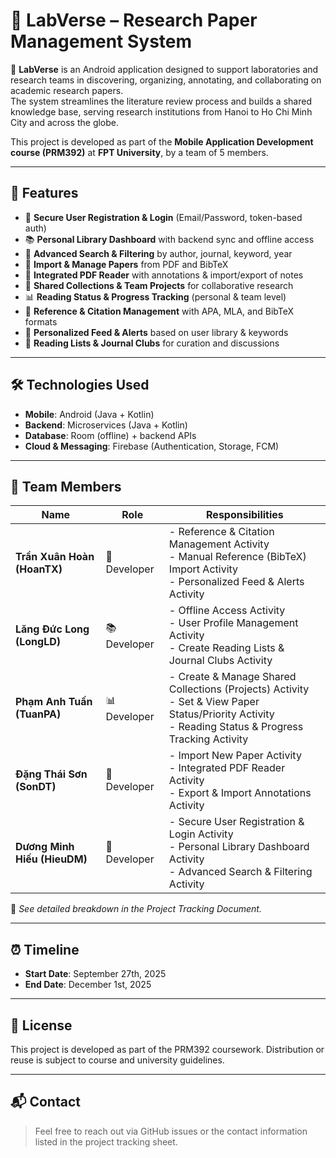 # 📖 LabVerse – Research Paper Management System

🚀 **LabVerse** is an Android application designed to support laboratories and research teams in discovering, organizing, annotating, and collaborating on academic research papers.  
The system streamlines the literature review process and builds a shared knowledge base, serving research institutions from Hanoi to Ho Chi Minh City and across the globe.

This project is developed as part of the **Mobile Application Development course (PRM392)** at **FPT University**, by a team of 5 members.

---

## 📌 Features

- 🔐 **Secure User Registration & Login** (Email/Password, token-based auth)  
- 📚 **Personal Library Dashboard** with backend sync and offline access  
- 🔎 **Advanced Search & Filtering** by author, journal, keyword, year  
- 📂 **Import & Manage Papers** from PDF and BibTeX  
- 📝 **Integrated PDF Reader** with annotations & import/export of notes  
- 👥 **Shared Collections & Team Projects** for collaborative research  
- 📊 **Reading Status & Progress Tracking** (personal & team level)  
- 🎯 **Reference & Citation Management** with APA, MLA, and BibTeX formats  
- 📰 **Personalized Feed & Alerts** based on user library & keywords  
- 📑 **Reading Lists & Journal Clubs** for curation and discussions  

---

## 🛠️ Technologies Used

- **Mobile**: Android (Java + Kotlin)  
- **Backend**: Microservices (Java + Kotlin)  
- **Database**: Room (offline) + backend APIs  
- **Cloud & Messaging**: Firebase (Authentication, Storage, FCM)  

---

## 👥 Team Members

| Name | Role | Responsibilities |
|------|------|------------------|
| **Trần Xuân Hoàn (HoanTX)** | 🧠 Developer | - Reference & Citation Management Activity<br>- Manual Reference (BibTeX) Import Activity<br>- Personalized Feed & Alerts Activity |
| **Lăng Đức Long (LongLD)** | 📚 Developer | - Offline Access Activity<br>- User Profile Management Activity<br>- Create Reading Lists & Journal Clubs Activity |
| **Phạm Anh Tuấn (TuanPA)** | 📊 Developer | - Create & Manage Shared Collections (Projects) Activity<br>- Set & View Paper Status/Priority Activity<br>- Reading Status & Progress Tracking Activity |
| **Đặng Thái Sơn (SonDT)** | 📖 Developer | - Import New Paper Activity<br>- Integrated PDF Reader Activity<br>- Export & Import Annotations Activity |
| **Dương Minh Hiếu (HieuDM)** | 🔐 Developer | - Secure User Registration & Login Activity<br>- Personal Library Dashboard Activity<br>- Advanced Search & Filtering Activity |

📄 _See detailed breakdown in the Project Tracking Document._

---

## ⏰ Timeline

- **Start Date**: September 27th, 2025  
- **End Date**: December 1st, 2025  

---

## 📎 License

This project is developed as part of the PRM392 coursework. Distribution or reuse is subject to course and university guidelines.

---

## 📬 Contact

> Feel free to reach out via GitHub issues or the contact information listed in the project tracking sheet.
